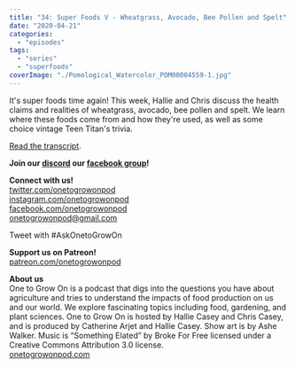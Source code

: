 ```yaml
---
title: "34: Super Foods V - Wheatgrass, Avocado, Bee Pollen and Spelt"
date: "2020-04-21"
categories: 
  - "episodes"
tags: 
  - "series"
  - "superfoods"
coverImage: "./Pomological_Watercolor_POM00004559-1.jpg"
---
```


It's super foods time again! This week, Hallie and Chris discuss the health claims and realities of wheatgrass, avocado, bee pollen and spelt. We learn where these foods come from and how they're used, as well as some choice vintage Teen Titan's trivia.

[Read the transcript](https://onetogrowonpod.com/34-super-foods-v/).

**Join our [discord](http://onetogrowonpod.com/discord) our [facebook group](http://onetogrowonpod.com/group)!**

**Connect with us!**  
[twitter.com/onetogrowonpod](https://twitter.com/onetogrowonpod)  
[instagram.com/onetogrowonpod  
](https://instagram.com/onetogrowonpod)[facebook.com/onetogrowonpod  
](https://facebook.com/onetogrowonpod)[onetogrowonpod@gmail.com](mailto:onetogrowonpod@gmail.com)

Tweet with #AskOnetoGrowOn

**Support us on Patreon!**  
[patreon.com/onetogrowonpod](http://www.patreon.com/onetogrowonpod)

**About us**  
One to Grow On is a podcast that digs into the questions you have about agriculture and tries to understand the impacts of food production on us and our world. We explore fascinating topics including food, gardening, and plant sciences. One to Grow On is hosted by Hallie Casey and Chris Casey, and is produced by Catherine Arjet and Hallie Casey. Show art is by Ashe Walker. Music is “Something Elated” by Broke For Free licensed under a Creative Commons Attribution 3.0 license.  
[onetogrowonpod.com](https://www.onetogrowonpod.com)
